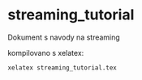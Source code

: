 streaming_tutorial
==================

Dokument s navody na streaming

kompilovano s xelatex:

```xelatex streaming_tutorial.tex```
